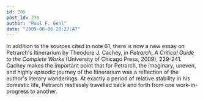 ```yaml
---
id: 205
post_id: 270
author: "Paul F. Gehl"
date: "2009-08-06 20:27:47"
---
```

In addition to the sources cited in note 61, there is now a new essay on Petrarch's Itinerarium by Theodore J. Cachey, in *Petrarch, A Critical Guide to the Complete Works* (University of Chicago Press, 2009), 229-241. Cachey makes the important point that for Petrarch, the imaginary, uneven, and highly episodic journey of the Itinerarium was a reflection of the author's literary wanderings. At exactly a period of relative stability in his domestic life, Petrarch restlessly travelled back and forth from one work-in-progress to another.
